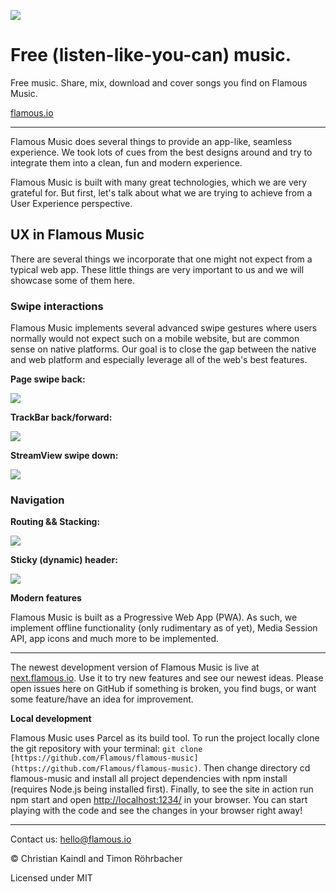 
![](https://raw.githubusercontent.com/Flamous/flamous-music/master/src/android-chrome-192x192.png)

# Free (listen-like-you-can) music.

Free music. Share, mix, download and cover songs you find on Flamous Music.

[flamous.io](https://flamous.io/)

---

Flamous Music does several things to provide an app-like, seamless experience. We took lots of cues from the best designs around and try to integrate them into a clean, fun and modern experience.

Flamous Music is built with many great technologies, which we are very grateful for. But first, let's talk about what we are trying to achieve from a User Experience perspective.

## UX in Flamous Music

There are several things we incorporate that one might not expect from a typical web app. These little things are very important to us and we will showcase some of them here.

### Swipe interactions

Flamous Music implements several advanced swipe gestures where users normally would not expect such on a mobile website, but are common sense on native platforms. Our goal is to close the gap between the native and web platform and especially leverage all of the web's best features.

**Page swipe back:**

![](readme_assets/SwipeBack.gif)


**TrackBar back/forward:**

![](readme_assets/TrackBar.gif)


**StreamView swipe down:**

![](readme_assets/StreamView.gif)

### Navigation

**Routing && Stacking:**

![](readme_assets/Stacking.gif)


**Sticky (dynamic) header:**

![](readme_assets/DynamicHeader.gif)


**Modern features**

Flamous Music is built as a Progressive Web App (PWA). As such, we implement offline functionality (only rudimentary as of yet), Media Session API, app icons and much more to be implemented.

---

The newest development version of Flamous Music is live at [next.flamous.io](http://next.flamous.io/). Use it to try new features and see our newest ideas. Please open issues here on GitHub if something is broken, you find bugs, or want some feature/have an idea for improvement.

**Local development**

Flamous Music uses Parcel as its build tool. To run the project locally clone the git repository with your terminal: `git clone [https://github.com/Flamous/flamous-music](https://github.com/Flamous/flamous-music)`. Then change directory cd flamous-music and install all project dependencies with npm install (requires Node.js being installed first). Finally, to see the site in action run npm start and open [http://localhost:1234/](http://localhost:1234/) in your browser. You can start playing with the code and see the changes in your browser right away!

---

Contact us: hello@flamous.io

©️ Christian Kaindl and Timon Röhrbacher

Licensed under MIT

